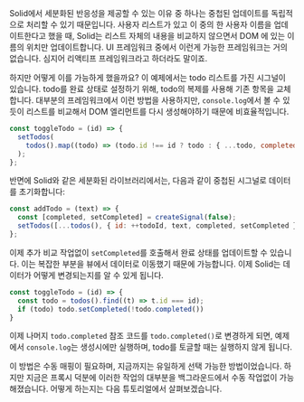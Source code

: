 Solid에서 세분화된 반응성을 제공할 수 있는 이유 중 하나는 중첩된 업데이트를 독립적으로 처리할 수 있기 때문입니다.
사용자 리스트가 있고 이 중의 한 사용자 이름을 업데이트한다고 했을 때, Solid는 리스트 자체의 내용을 비교하지 않으면서 DOM 에 있는 이름의 위치만 업데이트합니다. UI 프레임워크 중에서 이런게 가능한 프레임워크는 거의 없습니다. 심지어 리액티프 프레임워크라고 하더라도 말이죠. 

하지만 어떻게 이를 가능하게 했을까요? 이 예제에서는 todo 리스트를 가진 시그널이 있습니다. todo를 완료 상태로 설정하기 위해, todo의 복제를 사용해 기존 항목을 교체합니다. 대부분의 프레임워크에서 이런 방법을 사용하지만, `console.log`에서 볼 수 있듯이 리스트를 비교해서 DOM 엘리먼트를 다시 생성해야하기 때문에 비효율적입니다.

```js
const toggleTodo = (id) => {
  setTodos(
    todos().map((todo) => (todo.id !== id ? todo : { ...todo, completed: !todo.completed })),
  );
};
```

반면에 Solid와 같은 세분화된 라이브러리에서는, 다음과 같이 중첩된 시그널로 데이터를 초기화합니다:

```js
const addTodo = (text) => {
  const [completed, setCompleted] = createSignal(false);
  setTodos([...todos(), { id: ++todoId, text, completed, setCompleted }]);
};
```

이제 추가 비교 작업없이 `setCompleted`를 호출해서 완료 상태를 업데이트할 수 있습니다. 이는 복잡한 부분을 뷰에서 데이터로 이동했기 때문에 가능합니다. 이제 Solid는 데이터가 어떻게 변경되는지를 알 수 있게 됩니다.

```js
const toggleTodo = (id) => {
  const todo = todos().find((t) => t.id === id);
  if (todo) todo.setCompleted(!todo.completed())
}
```
이제 나머지 `todo.completed` 참조 코드를 `todo.completed()`로 변경하게 되면, 예제에서 `console.log`는 생성시에만 실행하며, todo를 토글할 때는 실행하지 않게 됩니다.

이 방법은 수동 매핑이 필요하며, 지금까지는 유일하게 선택 가능한 방법이었습니다. 하지만 지금은 프록시 덕분에 이러한 작업의 대부분을 백그라운드에서 수동 작업없이 가능해졌습니다. 어떻게 하는지는 다음 튜토리얼에서 살펴보겠습니다.
